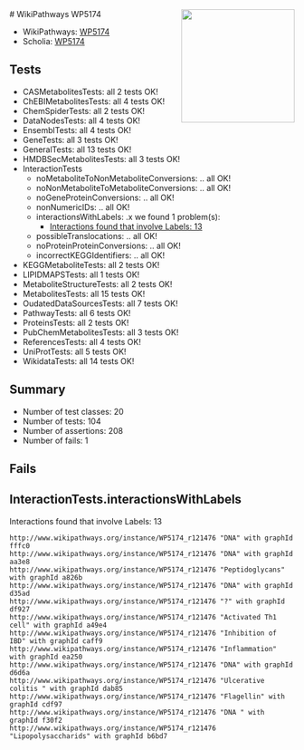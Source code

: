 <img style="float: right; width: 200px" src="https://upload.wikimedia.org/wikipedia/commons/thumb/8/83/Wplogo_with_text_500.png/640px-Wplogo_with_text_500.png" />
# WikiPathways WP5174

* WikiPathways: [WP5174](https://new.wikipathways.org/pathways/WP5174)
* Scholia: [WP5174](https://scholia.toolforge.org/wikipathways/WP5174)
## Tests
* CASMetabolitesTests: all 2 tests OK!
* ChEBIMetabolitesTests: all 4 tests OK!
* ChemSpiderTests: all 2 tests OK!
* DataNodesTests: all 4 tests OK!
* EnsemblTests: all 4 tests OK!
* GeneTests: all 3 tests OK!
* GeneralTests: all 13 tests OK!
* HMDBSecMetabolitesTests: all 3 tests OK!
* InteractionTests
    * noMetaboliteToNonMetaboliteConversions: .. all OK!
    * noNonMetaboliteToMetaboliteConversions: .. all OK!
    * noGeneProteinConversions: .. all OK!
    * nonNumericIDs: .. all OK!
    * interactionsWithLabels: .x we found 1 problem(s):
        * [Interactions found that involve Labels: 13](#fe97a8bb)
    * possibleTranslocations: .. all OK!
    * noProteinProteinConversions: .. all OK!
    * incorrectKEGGIdentifiers: .. all OK!
* KEGGMetaboliteTests: all 2 tests OK!
* LIPIDMAPSTests: all 1 tests OK!
* MetaboliteStructureTests: all 2 tests OK!
* MetabolitesTests: all 15 tests OK!
* OudatedDataSourcesTests: all 7 tests OK!
* PathwayTests: all 6 tests OK!
* ProteinsTests: all 2 tests OK!
* PubChemMetabolitesTests: all 3 tests OK!
* ReferencesTests: all 4 tests OK!
* UniProtTests: all 5 tests OK!
* WikidataTests: all 14 tests OK!


## Summary

* Number of test classes: 20
* Number of tests: 104
* Number of assertions: 208
* Number of fails: 1

## Fails

<a name="fe97a8bb" />

## InteractionTests.interactionsWithLabels

Interactions found that involve Labels: 13
```
http://www.wikipathways.org/instance/WP5174_r121476 "DNA" with graphId fffc0
http://www.wikipathways.org/instance/WP5174_r121476 "DNA" with graphId aa3e8
http://www.wikipathways.org/instance/WP5174_r121476 "Peptidoglycans" with graphId a826b
http://www.wikipathways.org/instance/WP5174_r121476 "DNA" with graphId d35ad
http://www.wikipathways.org/instance/WP5174_r121476 "?" with graphId df927
http://www.wikipathways.org/instance/WP5174_r121476 "Activated Th1 cell" with graphId a49e4
http://www.wikipathways.org/instance/WP5174_r121476 "Inhibition of IBD" with graphId caff9
http://www.wikipathways.org/instance/WP5174_r121476 "Inflammation" with graphId ea250
http://www.wikipathways.org/instance/WP5174_r121476 "DNA" with graphId d6d6a
http://www.wikipathways.org/instance/WP5174_r121476 "Ulcerative colitis " with graphId dab85
http://www.wikipathways.org/instance/WP5174_r121476 "Flagellin" with graphId cdf97
http://www.wikipathways.org/instance/WP5174_r121476 "DNA " with graphId f30f2
http://www.wikipathways.org/instance/WP5174_r121476 "Lipopolysaccharids" with graphId b6bd7
```

